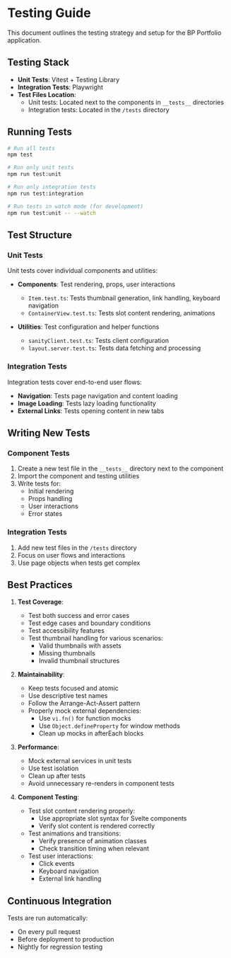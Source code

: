# Testing Guide

This document outlines the testing strategy and setup for the BP Portfolio application.

## Testing Stack

- **Unit Tests**: Vitest + Testing Library
- **Integration Tests**: Playwright
- **Test Files Location**:
  - Unit tests: Located next to the components in `__tests__` directories
  - Integration tests: Located in the `/tests` directory

## Running Tests

```bash
# Run all tests
npm test

# Run only unit tests
npm run test:unit

# Run only integration tests
npm run test:integration

# Run tests in watch mode (for development)
npm run test:unit -- --watch
```

## Test Structure

### Unit Tests
Unit tests cover individual components and utilities:

- **Components**: Test rendering, props, user interactions
  - `Item.test.ts`: Tests thumbnail generation, link handling, keyboard navigation
  - `ContainerView.test.ts`: Tests slot content rendering, animations

- **Utilities**: Test configuration and helper functions
  - `sanityClient.test.ts`: Tests client configuration
  - `layout.server.test.ts`: Tests data fetching and processing

### Integration Tests
Integration tests cover end-to-end user flows:

- **Navigation**: Tests page navigation and content loading
- **Image Loading**: Tests lazy loading functionality
- **External Links**: Tests opening content in new tabs

## Writing New Tests

### Component Tests
1. Create a new test file in the `__tests__` directory next to the component
2. Import the component and testing utilities
3. Write tests for:
   - Initial rendering
   - Props handling
   - User interactions
   - Error states

### Integration Tests
1. Add new test files in the `/tests` directory
2. Focus on user flows and interactions
3. Use page objects when tests get complex

## Best Practices

1. **Test Coverage**:
   - Test both success and error cases
   - Test edge cases and boundary conditions
   - Test accessibility features
   - Test thumbnail handling for various scenarios:
     - Valid thumbnails with assets
     - Missing thumbnails
     - Invalid thumbnail structures

2. **Maintainability**:
   - Keep tests focused and atomic
   - Use descriptive test names
   - Follow the Arrange-Act-Assert pattern
   - Properly mock external dependencies:
     - Use `vi.fn()` for function mocks
     - Use `Object.defineProperty` for window methods
     - Clean up mocks in afterEach blocks

3. **Performance**:
   - Mock external services in unit tests
   - Use test isolation
   - Clean up after tests
   - Avoid unnecessary re-renders in component tests

4. **Component Testing**:
   - Test slot content rendering properly:
     - Use appropriate slot syntax for Svelte components
     - Verify slot content is rendered correctly
   - Test animations and transitions:
     - Verify presence of animation classes
     - Check transition timing when relevant
   - Test user interactions:
     - Click events
     - Keyboard navigation
     - External link handling

## Continuous Integration

Tests are run automatically:
- On every pull request
- Before deployment to production
- Nightly for regression testing
